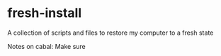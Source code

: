 fresh-install
=============

A collection of scripts and files to restore my computer to a fresh state

Notes on cabal:
    Make sure 
